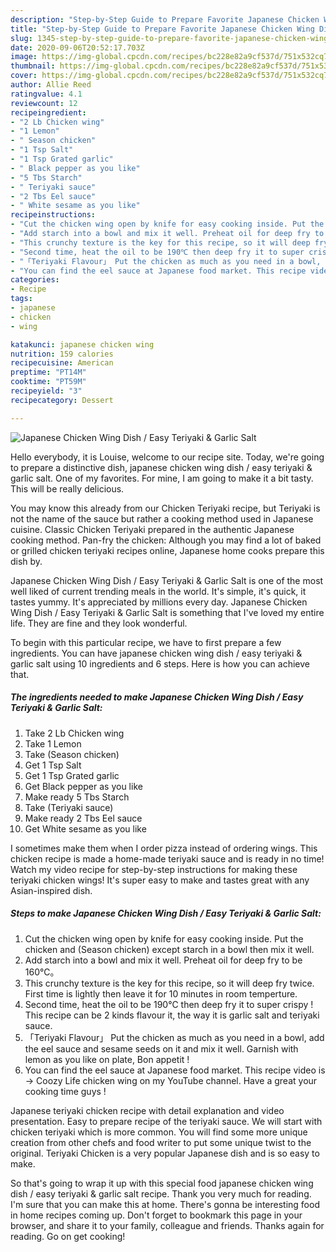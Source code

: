 ```yaml
---
description: "Step-by-Step Guide to Prepare Favorite Japanese Chicken Wing Dish / Easy Teriyaki &amp;amp; Garlic Salt"
title: "Step-by-Step Guide to Prepare Favorite Japanese Chicken Wing Dish / Easy Teriyaki &amp;amp; Garlic Salt"
slug: 1345-step-by-step-guide-to-prepare-favorite-japanese-chicken-wing-dish-easy-teriyaki-and-amp-garlic-salt
date: 2020-09-06T20:52:17.703Z
image: https://img-global.cpcdn.com/recipes/bc228e82a9cf537d/751x532cq70/japanese-chicken-wing-dish-easy-teriyaki-garlic-salt-recipe-main-photo.jpg
thumbnail: https://img-global.cpcdn.com/recipes/bc228e82a9cf537d/751x532cq70/japanese-chicken-wing-dish-easy-teriyaki-garlic-salt-recipe-main-photo.jpg
cover: https://img-global.cpcdn.com/recipes/bc228e82a9cf537d/751x532cq70/japanese-chicken-wing-dish-easy-teriyaki-garlic-salt-recipe-main-photo.jpg
author: Allie Reed
ratingvalue: 4.1
reviewcount: 12
recipeingredient:
- "2 Lb Chicken wing"
- "1 Lemon"
- " Season chicken"
- "1 Tsp Salt"
- "1 Tsp Grated garlic"
- " Black pepper as you like"
- "5 Tbs Starch"
- " Teriyaki sauce"
- "2 Tbs Eel sauce"
- " White sesame as you like"
recipeinstructions:
- "Cut the chicken wing open by knife for easy cooking inside. Put the chicken and (Season chicken) except starch in a bowl then mix it well."
- "Add starch into a bowl and mix it well. Preheat oil for deep fry to be 160℃。"
- "This crunchy texture is the key for this recipe, so it will deep fry twice. First time is lightly then leave it for 10 minutes in room temperture."
- "Second time, heat the oil to be 190℃ then deep fry it to super crispy ! This recipe can be 2 kinds flavour it, the way it is garlic salt and teriyaki sauce."
- "「Teriyaki Flavour」 Put the chicken as much as you need in a bowl, add the eel sauce and sesame seeds on it and mix it well. Garnish with lemon as you like on plate, Bon appetit !"
- "You can find the eel sauce at Japanese food market. This recipe video is → Coozy Life chicken wing on my YouTube channel. Have a great your cooking time guys !"
categories:
- Recipe
tags:
- japanese
- chicken
- wing

katakunci: japanese chicken wing 
nutrition: 159 calories
recipecuisine: American
preptime: "PT14M"
cooktime: "PT59M"
recipeyield: "3"
recipecategory: Dessert

---
```



![Japanese Chicken Wing Dish / Easy Teriyaki &amp; Garlic Salt](https://img-global.cpcdn.com/recipes/bc228e82a9cf537d/751x532cq70/japanese-chicken-wing-dish-easy-teriyaki-garlic-salt-recipe-main-photo.jpg)

Hello everybody, it is Louise, welcome to our recipe site. Today, we're going to prepare a distinctive dish, japanese chicken wing dish / easy teriyaki &amp; garlic salt. One of my favorites. For mine, I am going to make it a bit tasty. This will be really delicious.

You may know this already from our Chicken Teriyaki recipe, but Teriyaki is not the name of the sauce but rather a cooking method used in Japanese cuisine. Classic Chicken Teriyaki prepared in the authentic Japanese cooking method. Pan-fry the chicken: Although you may find a lot of baked or grilled chicken teriyaki recipes online, Japanese home cooks prepare this dish by.

Japanese Chicken Wing Dish / Easy Teriyaki &amp; Garlic Salt is one of the most well liked of current trending meals in the world. It's simple, it's quick, it tastes yummy. It's appreciated by millions every day. Japanese Chicken Wing Dish / Easy Teriyaki &amp; Garlic Salt is something that I've loved my entire life. They are fine and they look wonderful.


To begin with this particular recipe, we have to first prepare a few ingredients. You can have japanese chicken wing dish / easy teriyaki &amp; garlic salt using 10 ingredients and 6 steps. Here is how you can achieve that.

<!--inarticleads1-->

##### The ingredients needed to make Japanese Chicken Wing Dish / Easy Teriyaki &amp; Garlic Salt:

1. Take 2 Lb Chicken wing
1. Take 1 Lemon
1. Take  (Season chicken)
1. Get 1 Tsp Salt
1. Get 1 Tsp Grated garlic
1. Get  Black pepper as you like
1. Make ready 5 Tbs Starch
1. Take  (Teriyaki sauce)
1. Make ready 2 Tbs Eel sauce
1. Get  White sesame as you like


I sometimes make them when I order pizza instead of ordering wings. This chicken recipe is made a home-made teriyaki sauce and is ready in no time! Watch my video recipe for step-by-step instructions for making these teriyaki chicken wings! It&#39;s super easy to make and tastes great with any Asian-inspired dish. 

<!--inarticleads2-->

##### Steps to make Japanese Chicken Wing Dish / Easy Teriyaki &amp; Garlic Salt:

1. Cut the chicken wing open by knife for easy cooking inside. Put the chicken and (Season chicken) except starch in a bowl then mix it well.
1. Add starch into a bowl and mix it well. Preheat oil for deep fry to be 160℃。
1. This crunchy texture is the key for this recipe, so it will deep fry twice. First time is lightly then leave it for 10 minutes in room temperture.
1. Second time, heat the oil to be 190℃ then deep fry it to super crispy ! This recipe can be 2 kinds flavour it, the way it is garlic salt and teriyaki sauce.
1. 「Teriyaki Flavour」 Put the chicken as much as you need in a bowl, add the eel sauce and sesame seeds on it and mix it well. Garnish with lemon as you like on plate, Bon appetit !
1. You can find the eel sauce at Japanese food market. This recipe video is → Coozy Life chicken wing on my YouTube channel. Have a great your cooking time guys !


Japanese teriyaki chicken recipe with detail explanation and video presentation. Easy to prepare recipe of the teriyaki sauce. We will start with chicken teriyaki which is more common. You will find some more unique creation from other chefs and food writer to put some unique twist to the original. Teriyaki Chicken is a very popular Japanese dish and is so easy to make. 

So that's going to wrap it up with this special food japanese chicken wing dish / easy teriyaki &amp; garlic salt recipe. Thank you very much for reading. I'm sure that you can make this at home. There's gonna be interesting food in home recipes coming up. Don't forget to bookmark this page in your browser, and share it to your family, colleague and friends. Thanks again for reading. Go on get cooking!
